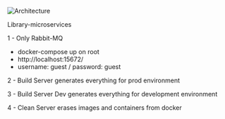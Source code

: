
![Architecture](https://user-images.githubusercontent.com/20567991/204552288-b02dffde-fa2f-4ac6-ab05-5c197f880ac5.PNG)


Library-microservices

1 - Only Rabbit-MQ
  - docker-compose up on root
  - http://localhost:15672/  
  - username: guest / password: guest

2 - Build Server generates everything for prod environment

3 - Build Server Dev generates everything for development environment

4 - Clean Server erases images and containers from docker
